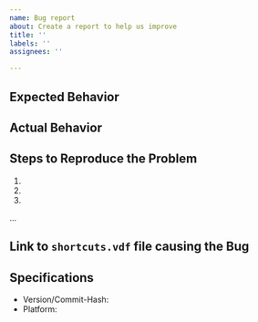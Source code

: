 ```yaml
---
name: Bug report
about: Create a report to help us improve
title: ''
labels: ''
assignees: ''

---
```


## Expected Behavior


## Actual Behavior


## Steps to Reproduce the Problem

  1.
  2.
  3.
...

## Link to `shortcuts.vdf` file causing the Bug



## Specifications

  - Version/Commit-Hash:
  - Platform:
